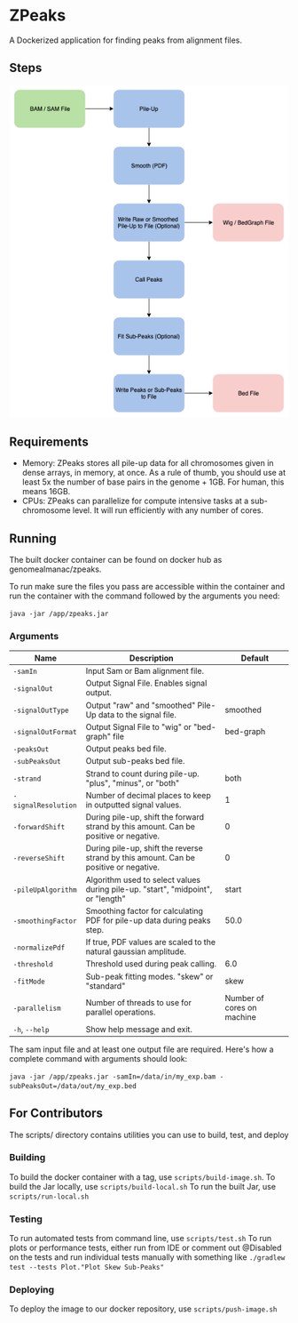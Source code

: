 # ZPeaks

A Dockerized application for finding peaks from alignment files.

## Steps

![ZPeaks Flow](img/zpeaks_flow.png)

## Requirements

- Memory: ZPeaks stores all pile-up data for all chromosomes given in dense arrays, in memory, at once. As a rule 
of thumb, you should use at least 5x the number of base pairs in the genome + 1GB. For human, this means 16GB.
- CPUs: ZPeaks can parallelize for compute intensive tasks at a sub-chromosome level. It will run efficiently with 
any number of cores.

## Running

The built docker container can be found on docker hub as genomealmanac/zpeaks.

To run make sure the files you pass are accessible within the container and run the container with the command 
followed by the arguments you need:

`java -jar /app/zpeaks.jar`

### Arguments

| Name |  Description | Default |
|---|---|---|
| `-samIn`| Input Sam or Bam alignment file. | |
| `-signalOut`| Output Signal File. Enables signal output. | |
| `-signalOutType`| Output "raw" and "smoothed" Pile-Up data to the signal file. | smoothed |
| `-signalOutFormat`| Output Signal File to "wig" or "bed-graph" file | bed-graph |
| `-peaksOut`| Output peaks bed file. | |
| `-subPeaksOut`| Output sub-peaks bed file. | |
| `-strand`| Strand to count during pile-up. "plus", "minus", or "both" | both |
| `-signalResolution`| Number of decimal places to keep in outputted signal values. | 1 |
| `-forwardShift`| During pile-up, shift the forward strand by this amount. Can be positive or negative. | 0 |
| `-reverseShift`| During pile-up, shift the reverse strand by this amount. Can be positive or negative. | 0 |
| `-pileUpAlgorithm`| Algorithm used to select values during pile-up. "start", "midpoint", or "length" | start |
| `-smoothingFactor` | Smoothing factor for calculating PDF for pile-up data during peaks step. | 50.0 |
| `-normalizePdf`| If true, PDF values are scaled to the natural gaussian amplitude. | |
| `-threshold`| Threshold used during peak calling. | 6.0 |
| `-fitMode`| Sub-peak fitting modes. "skew" or "standard" | skew |
| `-parallelism`| Number of threads to use for parallel operations. | Number of cores on machine |
| `-h`, `--help`| Show help message and exit. | |

The sam input file and at least one output file are required. Here's how a complete command with arguments should look:

`java -jar /app/zpeaks.jar -samIn=/data/in/my_exp.bam -subPeaksOut=/data/out/my_exp.bed`

## For Contributors

The scripts/ directory contains utilities you can use to build, test, and deploy

### Building

To build the docker container with a tag, use `scripts/build-image.sh`.
To build the Jar locally, use `scripts/build-local.sh`
To run the built Jar, use `scripts/run-local.sh`

### Testing

To run automated tests from command line, use `scripts/test.sh`
To run plots or performance tests, either run from IDE or comment out @Disabled on the tests and run individual tests 
manually with something like `./gradlew test --tests Plot."Plot Skew Sub-Peaks"`

### Deploying

To deploy the image to our docker repository, use `scripts/push-image.sh`